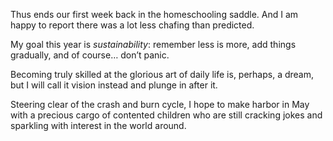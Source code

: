  Thus ends our first week back in the homeschooling saddle. And I am happy to report there was a lot less chafing than predicted. 

 My goal this year is _sustainability_: remember less is more, add things gradually, and of course… don’t panic. 

 Becoming truly skilled at the glorious art of daily life is, perhaps, a dream, but I will call it vision instead and plunge in after it. 

 Steering clear of the crash and burn cycle, I hope to make harbor in May with a precious cargo of contented children who are still cracking jokes and sparkling with interest in the world around. 

